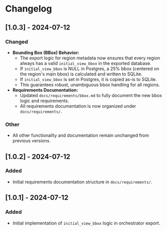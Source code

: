 # Changelog

## [1.0.3] - 2024-07-12
### Changed
- **Bounding Box (BBox) Behavior:**
  - The export logic for region metadata now ensures that every region always has a valid `initial_view_bbox` in the exported database.
  - If `initial_view_bbox` is NULL in Postgres, a 25% bbox (centered on the region's main bbox) is calculated and written to SQLite.
  - If `initial_view_bbox` is set in Postgres, it is copied as-is to SQLite.
  - This guarantees robust, unambiguous bbox handling for all regions.
- **Requirements Documentation:**
  - Updated `docs/requirements/bbox.md` to fully document the new bbox logic and requirements.
  - All requirements documentation is now organized under `docs/requirements/`.

### Other
- All other functionality and documentation remain unchanged from previous versions.

## [1.0.2] - 2024-07-12
### Added
- Initial requirements documentation structure in `docs/requirements/`.

## [1.0.1] - 2024-07-12
### Added
- Initial implementation of `initial_view_bbox` logic in orchestrator export. 